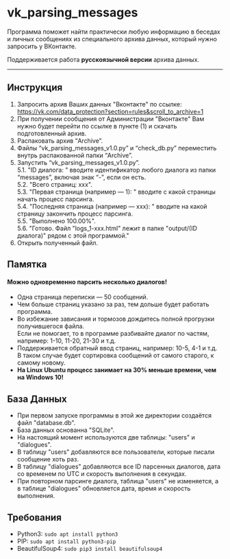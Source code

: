 <h1>vk_parsing_messages</h1>

<p>Программа поможет найти практически любую информацию в беседах и личных сообщениях из специального архива данных, который нужно запросить у ВКонтакте.</p>

Поддерживается работа <b>русскоязычной версии</b> архива данных.

<hr>

<h2>Инструкция</h2>
<ol>
<li>Запросить архив Ваших данных "Вконтакте" по ссылке: <a href="https://vk.com/data_protection?section=rules&amp;scroll_to_archive=1">https://vk.com/data_protection?section=rules&amp;scroll_to_archive=1</a></li>
<li>При получении сообщения от Администрации "Вконтакте" Вам нужно будет перейти по ссылке в пункте (1) и скачать подготовленный архив.</li>
<li>Распаковать архив “Archive”.</li>
<li>Файлы “vk_parsing_messages_v1.0.py” и “check_db.py” переместить внутрь распакованной папки “Archive”.</li>
<li>Запустить “vk_parsing_messages_v1.0.py”.<br/>
5.1. "ID диалога: " вводите идентификатор любого диалога из папки “messages”, включая знак “-”, если он есть.<br/>
5.2. "Всего страниц: xxx".<br/>
5.3. "Первая страница (например — 1): " вводите с какой страницы начать процесс парсинга.<br/>
5.4. "Последняя страница (например — xxx): " вводите на какой страницу закончить процесс парсинга.<br/>
5.5. "Выполнено 100.00%".<br/>
5.6. "Готово. Файл "logs_1-xxx.html" лежит в папке "output/(ID диалога)" рядом с этой программой."</li>
<li>Открыть полученный файл.</li>
</ol>

<h2>Памятка</h2>
 <h4>Можно одновременно парсить несколько диалогов!</h4>
<ul>
  <li>Одна страница переписки — 50 сообщений.</li>
  <li>Чем больше страниц указано за раз, тем дольше будет работать программа.</li>
  <li>Во избежание зависания и тормозов дождитесь полной прогрузки получившегося файла.</li>
  Если не помогает, то в программе разбивайте диалог по частям, например: 1-10, 11-20, 21-30 и т.д.
  <li>Поддерживается обратный ввод страниц, например: 10-5, 4-1 и т.д.</li>
  В таком случае будет сортировка сообщений от самого старого, к самому новому.
  <li><b>На Linux Ubuntu процесс занимает на 30% меньше времени, чем на Windows 10!</b></li>
</ul>

<h2>База Данных</h2>

<ul>
  <li>При первом запуске программы в этой же директории создаётся файл "database.db".</li>
  <li>База данных основанна "SQLite".</li>
  <li>На настоящий момент используются две таблицы: "users" и "dialogues".</li>
  <li>В таблицу "users" добавляются все пользователи, которые писали сообщение хоть раз.</li>
  <li>В таблицу "dialogues" добавляются все ID парсенных диалогов, дата со временем по UTC и скорость выполнения в секундах.</li>
  <li>При повторном парсинге диалога, таблица "users" не изменяется, а в таблице "dialogues" обновляется дата, время и скорость выполнения.</li>
</ul>


<h2>Требования</h2>

<ul>
  <li>Python3: <code>sudo apt install python3</code></li>
  <li>PIP: <code>sudo apt install python3-pip</code></li>
  <li>BeautifulSoup4: <code>sudo pip3 install beautifulsoup4</code></li>
</ul>
